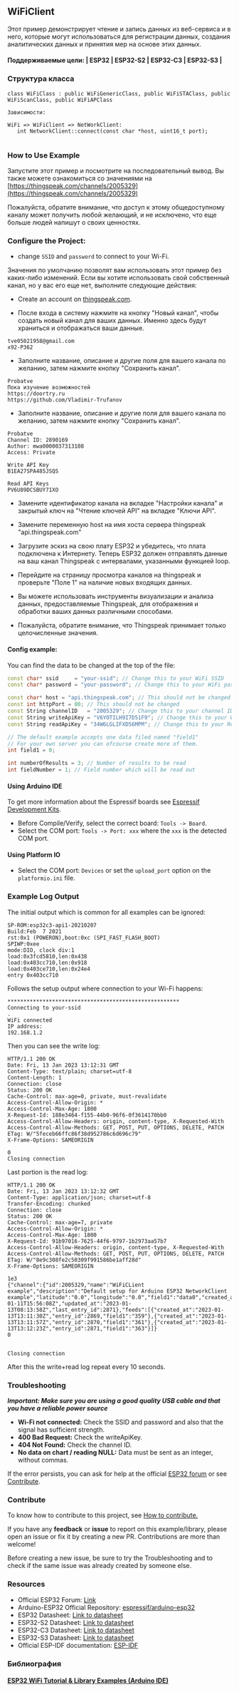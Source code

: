 ## WiFiClient

Этот пример демонстрирует чтение и запись данных из веб-сервиса и в него, которые могут использоваться для регистрации данных, создания аналитических данных и принятия мер на основе этих данных.

#### Поддерживаемые цели: | ESP32 | ESP32-S2 | ESP32-C3 | ESP32-S3 |

### Структура класса

```
class WiFiClass : public WiFiGenericClass, public WiFiSTAClass, public WiFiScanClass, public WiFiAPClass

Зависимости:

WiFi => WiFiClient => NetWorkClient:
   int NetworkClient::connect(const char *host, uint16_t port);
   

```


### How to Use Example

Запустите этот пример и посмотрите на последовательный вывод. Вы также можете ознакомиться со значениями на [https://thingspeak.com/channels/2005329](https://thingspeak.com/channels/2005329)

Пожалуйста, обратите внимание, что доступ к этому общедоступному каналу может получить любой желающий, и не исключено, что еще больше людей напишут о своих ценностях.

### Configure the Project:

- сhange `SSID` and `password` to connect to your Wi-Fi.

Значения по умолчанию позволят вам использовать этот пример без каких-либо изменений. Если вы хотите использовать свой собственный канал, но у вас его еще нет, выполните следующие действия:

* Create an account on [thingspeak.com](https://www.thingspeak.com).

* После входа в систему нажмите на кнопку "Новый канал", чтобы создать новый канал для ваших данных. Именно здесь будут храниться и отображаться ваши данные.

```
tve05021958@gmail.com
x92-P362
```

* Заполните название, описание и другие поля для вашего канала по желанию, затем нажмите кнопку "Сохранить канал".

```
Probatve
Пока изучение возможностей
https://doortry.ru
https://github.com/Vladimir-Trufanov
```

* Заполните название, описание и другие поля для вашего канала по желанию, затем нажмите кнопку "Сохранить канал".

```
Probatve
Channel ID: 2890169
Author: mwa0000037313108
Access: Private

Write API Key
B1EA27SPA485JSQS

Read API Keys
PV6U89DCSBUY71XO

```

* Замените идентификатор канала на вкладке "Настройки канала" и закрытый ключ на "Чтение ключей API" на вкладке "Ключи API".

* Замените переменную host на имя хоста сервера thingspeak "api.thingspeak.com"

* Загрузите эскиз на свою плату ESP32 и убедитесь, что плата подключена к Интернету. Теперь ESP32 должен отправлять данные на ваш канал Thingspeak с интервалами, указанными функцией loop.

* Перейдите на страницу просмотра каналов на thingspeak и проверьте "Поле 1" на наличие новых входящих данных.

* Вы можете использовать инструменты визуализации и анализа данных, предоставляемые Thingspeak, для отображения и обработки ваших данных различными способами.

* Пожалуйста, обратите внимание, что Thingspeak принимает только целочисленные значения.

#### Config example:

You can find the data to be changed at the top of the file:

```cpp
const char* ssid     = "your-ssid"; // Change this to your WiFi SSID
const char* password = "your-password"; // Change this to your WiFi password

const char* host = "api.thingspeak.com"; // This should not be changed
const int httpPort = 80; // This should not be changed
const String channelID   = "2005329"; // Change this to your channel ID
const String writeApiKey = "V6YOTILH9I7D51F9"; // Change this to your Write API key
const String readApiKey = "34W6LGLIFXD56MPM"; // Change this to your Read API key

// The default example accepts one data filed named "field1"
// For your own server you can ofcourse create more of them.
int field1 = 0;

int numberOfResults = 3; // Number of results to be read
int fieldNumber = 1; // Field number which will be read out
```

#### Using Arduino IDE

To get more information about the Espressif boards see [Espressif Development Kits](https://www.espressif.com/en/products/devkits).

* Before Compile/Verify, select the correct board: `Tools -> Board`.
* Select the COM port: `Tools -> Port: xxx` where the `xxx` is the detected COM port.

#### Using Platform IO

* Select the COM port: `Devices` or set the `upload_port` option on the `platformio.ini` file.

### Example Log Output

The initial output which is common for all examples can be ignored:
```
SP-ROM:esp32c3-api1-20210207
Build:Feb  7 2021
rst:0x1 (POWERON),boot:0xc (SPI_FAST_FLASH_BOOT)
SPIWP:0xee
mode:DIO, clock div:1
load:0x3fcd5810,len:0x438
load:0x403cc710,len:0x918
load:0x403ce710,len:0x24e4
entry 0x403cc710
```
Follows the setup output where connection to your Wi-Fi happens:
```
******************************************************
Connecting to your-ssid
.
WiFi connected
IP address:
192.168.1.2
```
Then you can see the write log:
```
HTTP/1.1 200 OK
Date: Fri, 13 Jan 2023 13:12:31 GMT
Content-Type: text/plain; charset=utf-8
Content-Length: 1
Connection: close
Status: 200 OK
Cache-Control: max-age=0, private, must-revalidate
Access-Control-Allow-Origin: *
Access-Control-Max-Age: 1800
X-Request-Id: 188e3464-f155-44b0-96f6-0f3614170bb0
Access-Control-Allow-Headers: origin, content-type, X-Requested-With
Access-Control-Allow-Methods: GET, POST, PUT, OPTIONS, DELETE, PATCH
ETag: W/"5feceb66ffc86f38d952786c6d696c79"
X-Frame-Options: SAMEORIGIN

0
Closing connection
```
Last portion is the read log:
```
HTTP/1.1 200 OK
Date: Fri, 13 Jan 2023 13:12:32 GMT
Content-Type: application/json; charset=utf-8
Transfer-Encoding: chunked
Connection: close
Status: 200 OK
Cache-Control: max-age=7, private
Access-Control-Allow-Origin: *
Access-Control-Max-Age: 1800
X-Request-Id: 91b97016-7625-44f6-9797-1b2973aa57b7
Access-Control-Allow-Headers: origin, content-type, X-Requested-With
Access-Control-Allow-Methods: GET, POST, PUT, OPTIONS, DELETE, PATCH
ETag: W/"8e9c308fe2c50309f991586be1aff28d"
X-Frame-Options: SAMEORIGIN

1e3
{"channel":{"id":2005329,"name":"WiFiCLient example","description":"Default setup for Arduino ESP32 NetworkClient example","latitude":"0.0","longitude":"0.0","field1":"data0","created_at":"2023-01-11T15:56:08Z","updated_at":"2023-01-13T08:13:58Z","last_entry_id":2871},"feeds":[{"created_at":"2023-01-13T13:11:30Z","entry_id":2869,"field1":"359"},{"created_at":"2023-01-13T13:11:57Z","entry_id":2870,"field1":"361"},{"created_at":"2023-01-13T13:12:23Z","entry_id":2871,"field1":"363"}]}
0


Closing connection
```
After this the write+read log repeat every 10 seconds.


### Troubleshooting

***Important: Make sure you are using a good quality USB cable and that you have a reliable power source***

* **Wi-Fi not connected:** Check the SSID and password and also that the signal has sufficient strength.
* **400 Bad Request:** Check the writeApiKey.
* **404 Not Found:** Check the channel ID.
* **No data on chart / reading NULL:** Data must be sent as an integer, without commas.

If the error persists, you can ask for help at the official [ESP32 forum](https://esp32.com) or see [Contribute](#contribute).

### Contribute

To know how to contribute to this project, see [How to contribute.](https://github.com/espressif/arduino-esp32/blob/master/CONTRIBUTING.rst)

If you have any **feedback** or **issue** to report on this example/library, please open an issue or fix it by creating a new PR. Contributions are more than welcome!

Before creating a new issue, be sure to try the Troubleshooting and to check if the same issue was already created by someone else.

### Resources

* Official ESP32 Forum: [Link](https://esp32.com)
* Arduino-ESP32 Official Repository: [espressif/arduino-esp32](https://github.com/espressif/arduino-esp32)
* ESP32 Datasheet: [Link to datasheet](https://www.espressif.com/sites/default/files/documentation/esp32_datasheet_en.pdf)
* ESP32-S2 Datasheet: [Link to datasheet](https://www.espressif.com/sites/default/files/documentation/esp32-s2_datasheet_en.pdf)
* ESP32-C3 Datasheet: [Link to datasheet](https://www.espressif.com/sites/default/files/documentation/esp32-c3_datasheet_en.pdf)
* ESP32-S3 Datasheet: [Link to datasheet](https://www.espressif.com/sites/default/files/documentation/esp32-s3_datasheet_en.pdf)
* Official ESP-IDF documentation: [ESP-IDF](https://idf.espressif.com)

### Библиография

#### [ESP32 WiFi Tutorial & Library Examples (Arduino IDE)](https://deepbluembedded.com/esp32-wifi-library-examples-tutorial-arduino/)

